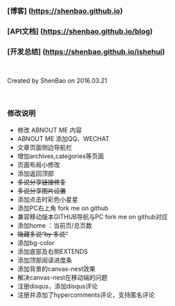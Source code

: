 
# 

### [博客] (https://shenbao.github.io)

### [API文档] (https://shenbao.github.io/blog)

### [开发总结] (https://shenbao.github.io/ishehui)

<br/>

Created by ShenBao on 2016.03.21

<br/>

### 修改说明

- 修改 ABNOUT ME 内容
- ABNOUT ME 添加QQ、WECHAT
- 文章页面侧边导航栏
- 增加archives,categories等页面
- 页面布局小修改
- 添加返回顶部
- ~~多说分享链接修复~~
- ~~多说分享图片设置~~
- 添加点击时彩色小星星
- 添加PC右上角 fork me on github
- 兼容移动版本GITHUB导航与PC fork me on github对应
- 添加home ：当前页/总页数
- ~~隐藏多说“by 多说”~~
- 添加bg-color
- 添加底部及右侧EXTENDS
- 添加顶部阅读进度条
- 添加背景的canvas-nest效果
- 解决canvas-nest在移动端的问题
- 注册disqus，添加disqus评论
- 注册并添加了hypercomments评论，支持匿名评论




